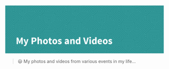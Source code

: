 ![My Photos](./assets/images/banner.png)

> 😃 My photos and videos from various events in my life...
